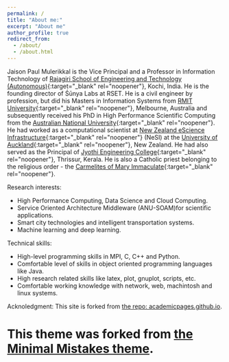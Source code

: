 ```yaml
---
permalink: /
title: "About me:"
excerpt: "About me"
author_profile: true
redirect_from: 
  - /about/
  - /about.html
---
```

Jaison Paul Mulerikkal is the Vice Principal and a Professor in Information Technology of [Rajagiri School of Engineering and Technology (Autonomous)](http://www.rajagiritech.ac.in){:target="_blank" rel="noopener"}, Kochi, India. He is the founding director of Śūnya Labs at RSET. He is a civil engineer by profession, but did his Masters in Information Systems from [RMIT University](http://www.rmit.edu.au){:target="_blank" rel="noopener"}, Melbourne, Australia and subsequently received his PhD in High Performance Scientific Computing from the [Australian National University](http://www.anu.edu.au){:target="_blank" rel="noopener"}. He had worked as a computational scientist at [New Zealand eScience Infrastructure](https://www.nesi.org.nz){:target="_blank" rel="noopener"} (NeSI) at the [University of Auckland](https://www.auckland.ac.nz){:target="_blank" rel="noopener"}, New Zealand. He had also served as the Principal of [Jyothi Engineering College](http://www.jecc.ac.in){:target="_blank" rel="noopener"}, Thrissur, Kerala. He is also a Catholic priest belonging to the religious order - the [Carmelites of Mary Immaculate](http://www.cmi.org.in/){:target="_blank" rel="noopener"}. 

Research interests:
  - High Performance Computing, Data Science and Cloud Computing.
  - Service Oriented Architecture Middleware (ANU-SOAM)for scientific applications.
  - Smart city technologies and intelligent transportation systems.
  - Machine learning and deep learning. 

Technical skills:    
  - High-level programming skills in MPI, C, C++ and Python. 
  - Comfortable level of skills in object oriented programming languages like Java. 
  - High research related skills like latex, plot, gnuplot, scripts, etc. 
  - Comfortable working knowledge with network, web, machintosh and linux systems.


Acknoledgment: This site is forked from [the repo: academicpages.github.io](https://academicpages.github.io/). 
# This theme was forked from [the Minimal Mistakes theme](https://mmistakes.github.io/minimal-mistakes/docs/configuration/).
